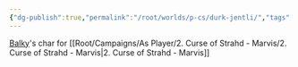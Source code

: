 ```yaml
---
{"dg-publish":true,"permalink":"/root/worlds/p-cs/durk-jentli/","tags":["Barovia","Marvis"]}
---
```


[Balky](Balky.md)'s char for [[Root/Campaigns/As Player/2. Curse of Strahd - Marvis/2. Curse of Strahd - Marvis\|2. Curse of Strahd - Marvis]]

